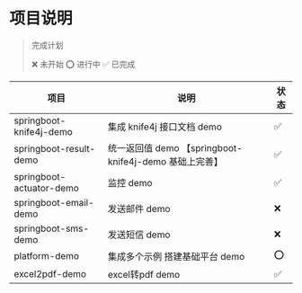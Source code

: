 # 项目说明


> 完成计划
> 
>  ❌ 未开始   ⭕️ 进行中   ✅ 已完成

| 项目                     | 说明                                                   | 状态 |
| ------------------------ | ------------------------------------------------------ | ---- |
| springboot-knife4j-demo  | 集成 knife4j 接口文档 demo                             | ✅    |
| springboot-result-demo   | 统一返回值 demo 【springboot-knife4j-demo 基础上完善】 | ✅    |
| springboot-actuator-demo | 监控 demo                                              | ✅    |
| springboot-email-demo    | 发送邮件 demo                                          | ❌    |
| springboot-sms-demo      | 发送短信 demo                                          | ❌    |
| platform-demo            | 集成多个示例 搭建基础平台 demo                         | ⭕️    |
| excel2pdf-demo           | excel转pdf demo                                        | ✅    |

